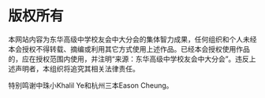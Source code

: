 # 版权所有

本网站内容为东华高级中学校友会中大分会的集体智力成果，任何组织和个人未经本会授权不得转载、摘编或利用其它方式使用上述作品。已经本会授权使用作品的，应在授权范围内使用，并注明“来源：东华高级中学校友会中大分会”。违反上述声明者，本组织将追究其相关法律责任。

特别鸣谢中珠小Khalil Ye和杭州三本Eason Cheung。
